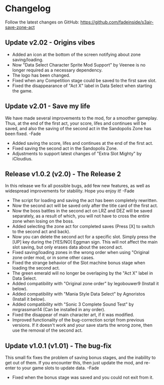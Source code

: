 # Changelog

Follow the latest changes on GitHub: https://github.com/fadeinside/s3air-save-zone-act

## Update v2.02 - Origins vibes

* Added an icon at the bottom of the screen notifying about zone saving/loading.
* Now "Data Select Character Sprite Mod Support" by Veenee is no longer required as a necessary dependency.
* The logo has been changed.
* Fixed when any Competition stage could be saved to the first save slot.
* Fixed the disappearance of "Act X" label in Data Select when starting the game.

## Update v2.01 - Save my life

We have made several improvements to the mod, for a smoother gameplay. Thus, at the end of the first act, your score, lifes and continues will be saved, and also the saving of the second act in the Sandopolis Zone has been fixed. -Fade

* Added saving the score, lifes and continues at the end of the first act.
* Fixed saving the second act in the Sandopolis Zone.
* Adjustments to support latest changes of "Extra Slot Mighty" by iCloudius.

## Release v1.0.2 (v2.0) - The Release 2

In this release we fix all possible bugs, add few new features, as well as widespread improvements for stability. Hope you enjoy it! -Fade

* The script for loading and saving the act has been completely rewritten.
* Now the second act will be saved only after the title card of the first act.
* Now the boss battles in the second act on LRZ and DEZ will be saved separately, as a result of which, you will not have to cross the entire zone when losing on the boss.
* Added selecting the zone act for completed saves (Press [X] to switch to the second act and back).
* Now you can delete the second act for a specific slot. Simply press the [UP] key during the [YES/NO] Eggman sign. This will not affect the main slot saving, but only erases data about the second act.
* Fixed saving/loading zones in the wrong order when using "Original zone order  mod, or in some other cases.
* Fixed the strange behavior of the Slot machine bonus stage when loading the second act.
* The green emerald will no longer be overlaping by the "Act X" label in Data Select.
* Added compatibility with "Original zone order" by legobouwer9 (Install it below).
* Added compatibility with "Mania Style Data Select" by Agnoristos (Install it below).
* Added compatibility with "Sonic 3 Complete Sound Test" by mrgrassman14 (Can be installed in any order).
* Fixed the disappear of main character art, if it was modified.
* Improved functionality of the bug-correction script from previous versions. If it doesn't work and your save starts the wrong zone, then use the removal of the second act.

## Update v1.0.1 (v1.01) - The bug-fix

This small fix fixes the problem of saving bonus stages, and the inability to get out of them. If you encounter this, then just update the mod, and re-enter to your game slots to update data. -Fade

* Fixed when the bonus stage was saved and you could not exit from it.